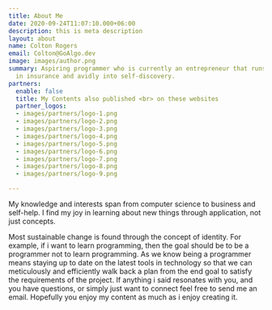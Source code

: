 ```yaml
---
title: About Me
date: 2020-09-24T11:07:10.000+06:00
description: this is meta description
layout: about
name: Colton Rogers
email: Colton@GoAlgo.dev
image: images/author.png
summary: Aspiring programmer who is currently an entrepreneur that runs a business
  in insurance and avidly into self-discovery.
partners:
  enable: false
  title: My Contents also published <br> on these websites
  partner_logos:
  - images/partners/logo-1.png
  - images/partners/logo-2.png
  - images/partners/logo-3.png
  - images/partners/logo-4.png
  - images/partners/logo-5.png
  - images/partners/logo-6.png
  - images/partners/logo-7.png
  - images/partners/logo-8.png
  - images/partners/logo-9.png

---
```

My knowledge and interests span from computer science to business and self-help. I find my joy in learning about new things through application, not just concepts.

Most sustainable change is found through the concept of identity. For example, if i want to learn programming, then the goal should be to be a programmer not to learn programming. As we know being a programmer means staying up to date on the latest tools in technology so that we can meticulously and efficiently walk back a plan from the end goal to satisfy the requirements of the project. If anything i said resonates with you, and you have questions, or simply just want to connect feel free to send me an email. Hopefully you enjoy my content as much as i enjoy creating it.